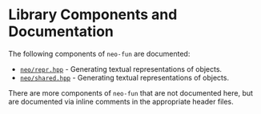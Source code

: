 # Library Components and Documentation

The following components of `neo-fun` are documented:

- [`neo/repr.hpp`](repr.md) - Generating textual representations of objects.
- [`neo/shared.hpp`](shared.md) - Generating textual representations of objects.

There are more components of `neo-fun` that are not documented here, but are
documented via inline comments in the appropriate header files.
